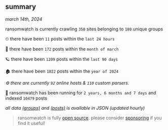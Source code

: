 
## summary
_march 14th, 2024_

ransomwatch is currently crawling `350` sites belonging to `180` unique groups

⏲ there have been `11` posts within the `last 24 hours`

🦈 there have been `172` posts within the `month of march`

🪐 there have been `1209` posts within the `last 90 days`

🏚 there have been `1022` posts within the `year of 2024`

_⚙️ there are currently `92` online hosts & `110` custom parsers._

🦕 ransomwatch has been running for `2 years, 6 months and 7 days` and indexed `10479` posts

_all data  [(groups)](http://ransomwhat.telemetry.ltd/groups) and [(posts)](http://ransomwhat.telemetry.ltd/posts) is available in JSON (updated hourly)_

> ransomwatch is fully [open source](https://github.com/joshhighet/ransomwatch#ransomwatch--). please consider [sponsoring](https://github.com/sponsors/joshhighet) if you find it useful!
